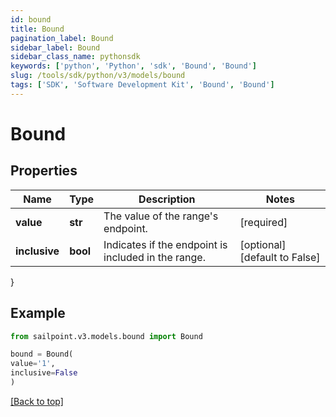 ```yaml
---
id: bound
title: Bound
pagination_label: Bound
sidebar_label: Bound
sidebar_class_name: pythonsdk
keywords: ['python', 'Python', 'sdk', 'Bound', 'Bound']
slug: /tools/sdk/python/v3/models/bound
tags: ['SDK', 'Software Development Kit', 'Bound', 'Bound']
---
```


# Bound

## Properties

| Name | Type | Description | Notes |
| --- | --- | --- | --- |
| **value** | **str** | The value of the range's endpoint. | [required] |
| **inclusive** | **bool** | Indicates if the endpoint is included in the range. | [optional] [default to False] |

}

## Example

```python
from sailpoint.v3.models.bound import Bound

bound = Bound(
value='1',
inclusive=False
)

```

[[Back to top]](#)
